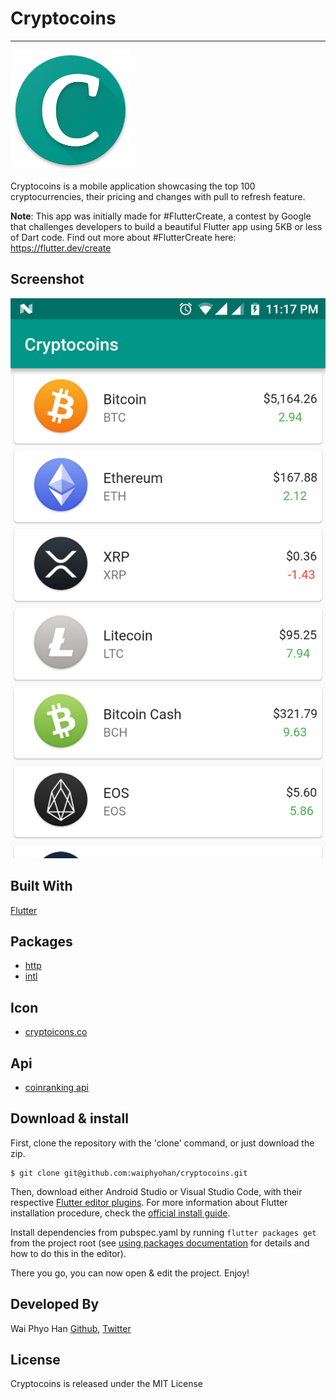 # Cryptocoins
------
![logo](./assets/logo.png)

Cryptocoins  is a mobile application showcasing the top 100 cryptocurrencies, their pricing and changes with pull to refresh feature.

**Note**: This app was initially made for #FlutterCreate, a contest by Google that challenges developers to build a beautiful Flutter app using 5KB or less of Dart code.
Find out more about #FlutterCreate here: https://flutter.dev/create

## Screenshot
![screenshot](./assets/screenshot.png)

## Built With
[Flutter](https://flutter.dev/)

## Packages
* [http](https://pub.dartlang.org/packages/http)
* [intl](https://pub.dartlang.org/packages/intl)

## Icon
* [cryptoicons.co](http://cryptoicons.co/)

## Api
* [coinranking api](https://docs.coinranking.com/public)

## Download & install
First, clone the repository with the 'clone' command, or just download the zip.

```
$ git clone git@github.com:waiphyohan/cryptocoins.git
```

Then, download either Android Studio or Visual Studio Code, with their respective [Flutter editor plugins](https://flutter.io/get-started/editor/). For more information about Flutter installation procedure, check the [official install guide](https://flutter.io/get-started/install/).

Install dependencies from pubspec.yaml by running `flutter packages get` from the project root (see [using packages documentation](https://flutter.io/using-packages/#adding-a-package-dependency-to-an-app) for details and how to do this in the editor).

There you go, you can now open & edit the project. Enjoy!

## Developed By
Wai Phyo Han [Github](https://github.com/waiphyohan), [Twitter](https://twitter.com/waiphyohan)

## License
Cryptocoins is released under the MIT License
